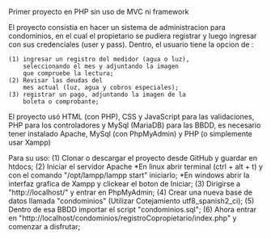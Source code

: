Primer proyecto en PHP sin uso de MVC ni framework

El proyecto consistia en hacer un sistema de administracion 
para condominios, en el cual el propietario se pudiera 
registrar y luego ingresar con sus credenciales
(user y pass). Dentro, el usuario tiene la opcion
de :

	(1) ingresar un registro del medidor (agua o luz),
		seleccionando el mes y adjuntando la imagen 
		que compruebe la lectura;
	(2) Revisar las deudas del 
		mes actual (luz, agua y cobros especiales);
	(3) registrar un pago, adjuntando la imagen de la
		boleta o comprobante;

El proyecto usó HTML (con PHP), CSS y JavaScript para las
validaciones, PHP para los controladores y MySql (MariaDB) para 
las BBDD, es necesario tener instalado Apache, MySql (con PhpMyAdmin)
y PHP (o simplemente usar Xampp)

Para su uso:
	(1) Clonar o descargar el proyecto desde GitHub y guardar
	en htdocs;
	(2) Iniciar el servidor Apache
		*En linux abrir terminal (ctrl + alt + t)
		y con el comando "/opt/lampp/lampp start" iniciarlo;
		*En windows abrir la interfaz grafica de Xampp y 
		clickear el boton de Iniciar;
	(3) Dirigirse a "http://localhost/" y entrar en PhpMyAdmin;
	(4) Crear una nueva base de datos llamada "condominios"
	(Utilizar Cotejamiento utf8_spanish2_ci);
	(5) Dentro de esa BBDD importar el script "condominios.sql"; 
	(6) Ahora entrar en "http://localhost/condominios/registroCopropietario/index.php"
	y comenzar a disfrutar;
